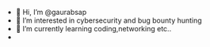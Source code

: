 - 👋 Hi, I’m @gaurabsap
- 👀 I’m interested in cybersecurity and bug bounty hunting
- 🌱 I’m currently learning coding,networking etc..
-
